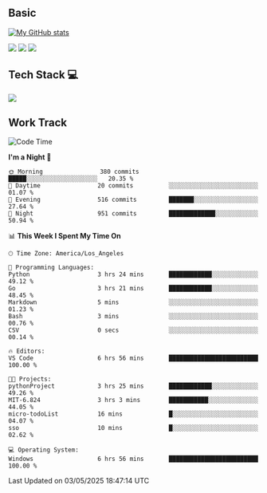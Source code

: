 ## Basic
 
[![My GitHub stats](https://github-readme-stats.vercel.app/api?username=Zzhihon&show_icons=true&theme=purple)](https://github.com/Zzhihon)
 
 [![](https://img.shields.io/badge/website-4493f8?style=for-the-badge&logo=About.me&logoColor=purple)](https://tatakal.com/)
 [![](https://img.shields.io/badge/RSS-4493f8?style=for-the-badge&logo=rss&logoColor=purple)](https://tatakal.com/feed/)
 [![](https://img.shields.io/badge/Email-4493f8?style=for-the-badge&logo=gmail&logoColor=purple)](mailto:bt1q@tatakal.com)

## Tech Stack 💻

<a href="https://skillicons.dev">
  <img src="https://skillicons.dev/icons?i=py,html,css,javascript,bash,java,vue,go,nodejs,cpp" />
</a>

</br>

## Work Track

<!--START_SECTION:waka-->
![Code Time](http://img.shields.io/badge/Code%20Time-243%20hrs%2057%20mins-blue)

**I'm a Night 🦉** 

```text
🌞 Morning                380 commits         █████░░░░░░░░░░░░░░░░░░░░   20.35 % 
🌆 Daytime                20 commits          ░░░░░░░░░░░░░░░░░░░░░░░░░   01.07 % 
🌃 Evening                516 commits         ███████░░░░░░░░░░░░░░░░░░   27.64 % 
🌙 Night                  951 commits         █████████████░░░░░░░░░░░░   50.94 % 
```


📊 **This Week I Spent My Time On** 

```text
🕑︎ Time Zone: America/Los_Angeles

💬 Programming Languages: 
Python                   3 hrs 24 mins       ████████████░░░░░░░░░░░░░   49.12 % 
Go                       3 hrs 21 mins       ████████████░░░░░░░░░░░░░   48.45 % 
Markdown                 5 mins              ░░░░░░░░░░░░░░░░░░░░░░░░░   01.23 % 
Bash                     3 mins              ░░░░░░░░░░░░░░░░░░░░░░░░░   00.76 % 
CSV                      0 secs              ░░░░░░░░░░░░░░░░░░░░░░░░░   00.14 % 

🔥 Editors: 
VS Code                  6 hrs 56 mins       █████████████████████████   100.00 % 

🐱‍💻 Projects: 
pythonProject            3 hrs 25 mins       ████████████░░░░░░░░░░░░░   49.26 % 
MIT-6.824                3 hrs 3 mins        ███████████░░░░░░░░░░░░░░   44.05 % 
micro-todoList           16 mins             █░░░░░░░░░░░░░░░░░░░░░░░░   04.07 % 
sso                      10 mins             █░░░░░░░░░░░░░░░░░░░░░░░░   02.62 % 

💻 Operating System: 
Windows                  6 hrs 56 mins       █████████████████████████   100.00 % 
```


 Last Updated on 03/05/2025 18:47:14 UTC
<!--END_SECTION:waka-->
